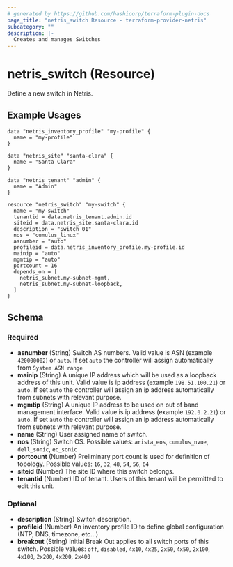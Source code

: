 ```yaml
---
# generated by https://github.com/hashicorp/terraform-plugin-docs
page_title: "netris_switch Resource - terraform-provider-netris"
subcategory: ""
description: |-
  Creates and manages Switches
---
```


# netris_switch (Resource)

Define a new switch in Netris.

## Example Usages

```hcl
data "netris_inventory_profile" "my-profile" {
  name = "my-profile"
}

data "netris_site" "santa-clara" {
  name = "Santa Clara"
}

data "netris_tenant" "admin" {
  name = "Admin"
}

resource "netris_switch" "my-switch" {
  name = "my-switch"
  tenantid = data.netris_tenant.admin.id
  siteid = data.netris_site.santa-clara.id
  description = "Switch 01"
  nos = "cumulus_linux"
  asnumber = "auto"
  profileid = data.netris_inventory_profile.my-profile.id
  mainip = "auto"
  mgmtip = "auto"
  portcount = 16
  depends_on = [
    netris_subnet.my-subnet-mgmt,
    netris_subnet.my-subnet-loopback,
  ]
}
```


<!-- schema generated by tfplugindocs -->
## Schema

### Required

- **asnumber** (String) Switch AS numbers. Valid value is ASN (example `420000002`) or `auto`. If set `auto` the controller will assign automatically from `System ASN range`
- **mainip** (String) A unique IP address which will be used as a loopback address of this unit. Valid value is ip address (example `198.51.100.21`) or `auto`. If set `auto` the controller will assign an ip address automatically from subnets with relevant purpose.
- **mgmtip** (String) A unique IP address to be used on out of band management interface. Valid value is ip address (example `192.0.2.21`) or `auto`. If set `auto` the controller will assign an ip address automatically from subnets with relevant purpose.
- **name** (String) User assigned name of switch.
- **nos** (String) Switch OS. Possible values: `arista_eos`, `cumulus_nvue`, `dell_sonic`, `ec_sonic`
- **portcount** (Number) Preliminary port count is used for definition of topology. Possible values: `16`, `32`, `48`, `54`, `56`, `64` 
- **siteid** (Number) The site ID where this switch belongs.
- **tenantid** (Number) ID of tenant. Users of this tenant will be permitted to edit this unit.

### Optional

- **description** (String) Switch description.
- **profileid** (Number) An inventory profile ID to define global configuration (NTP, DNS, timezone, etc...)
- **breakout** (String) Initial Break Out applies to all switch ports of this switch. Possible values: `off`, `disabled`, `4x10`, `4x25`, `2x50`, `4x50`, `2x100`, `4x100`, `2x200`, `4x200`, `2x400`

